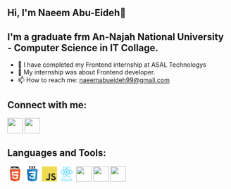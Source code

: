 ## Hi, I'm Naeem Abu-Eideh👋


## I'm a graduate frm An-Najah National University - Computer Science in IT Collage.

- 🔭 I have completed my Frontend internship at ASAL Technologys
- 🌱 My internship was about Frontend developer.
- 📫 How to reach me:  naeemabueideh99@gmail.com


## Connect with me:
<a href="https://www.linkedin.com/in/naeem-abu-eideh-883560316/"><img src="https://raw.githubusercontent.com/rahuldkjain/github-profile-readme-generator/master/src/images/icons/Social/linked-in-alt.svg" width="35px" height="35px"></a>
<a href="https://leetcode.com/u/naeemabueideh/"><img src="https://raw.githubusercontent.com/rahuldkjain/github-profile-readme-generator/master/src/images/icons/Social/leet-code.svg" width="35px" height="35px"></a>

## Languages and Tools:
<a href="https://www.w3schools.com/html/"><img src="https://raw.githubusercontent.com/devicons/devicon/master/icons/html5/html5-original-wordmark.svg" width="35px" height="35px"></a>
<a href="https://www.w3schools.com/css/default.asp"><img src="https://raw.githubusercontent.com/devicons/devicon/master/icons/css3/css3-original-wordmark.svg" width="35px" height="35px"></a>
<a href="https://www.w3schools.com/js/default.asp"><img src="https://raw.githubusercontent.com/devicons/devicon/master/icons/javascript/javascript-original.svg" width="35px" height="35px"></a>
<a href="https://legacy.reactjs.org/tutorial/tutorial.html"><img src="https://raw.githubusercontent.com/devicons/devicon/master/icons/react/react-original-wordmark.svg" width="35px" height="35px"></a>
<a href="https://www.w3schools.com/cpp/default.asp"><img src="https://media.licdn.com/dms/image/D4E12AQFZ22tCQSGwDw/article-cover_image-shrink_600_2000/0/1687615910475?e=2147483647&v=beta&t=e0Dz4ia72MRYikHW_0Pc0JoAKJ3sFH3Vd5VO1RyAFPs" width="35px" height="35px"></a>
<a href="https://www.w3schools.com/python/default.asp"><img src="https://i0.wp.com/junilearning.com/wp-content/uploads/2020/06/python-programming-language.webp?fit=1920%2C1920&ssl=1" width="35px" height="35px"></a>
<a href="https://www.w3schools.com/java/"><img src="https://minhphanjavahome.wordpress.com/wp-content/uploads/2019/04/java_logo_640.jpg" width="35px" height="35px"></a>


<!--
**NaeemAbu-Eideh/NaeemAbu-Eideh** is a ✨ _special_ ✨ repository because its `README.md` (this file) appears on your GitHub profile.

Here are some ideas to get you started:

- 🔭 I’m currently working on ...
- 🌱 I’m currently learning ...
- 👯 I’m looking to collaborate on ...
- 🤔 I’m looking for help with ...
- 💬 Ask me about ...
- 📫 How to reach me: ...
- 😄 Pronouns: ...
- ⚡ Fun fact: ...
<a herf="https://www.linkedin.com/in/naeem-abu-eideh-883560316/"><img src="https://raw.githubusercontent.com/rahuldkjain/github-profile-readme-generator/master/src/images/icons/Social/linked-in-alt.svg" width="35px" height="35px"></a>
-->

